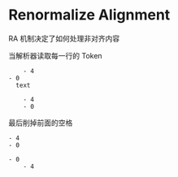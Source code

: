 # Renormalize Alignment

RA 机制决定了如何处理非对齐内容

当解析器读取每一行的 Token



```note
    - 4
- 0
  text
```


```note
    - 4
    - 0
```

最后削掉前面的空格

```note
- 4
- 0

- 0
    - 4
```
